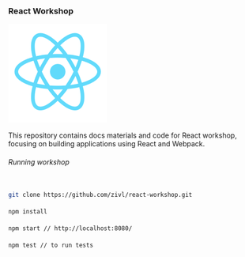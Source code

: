 ### React Workshop

![react](docs/assets/react_logo.png)


This repository contains docs materials and code for React workshop, focusing on building applications using React and Webpack.




###### Running workshop

```bash

git clone https://github.com/zivl/react-workshop.git

npm install

npm start // http://localhost:8080/

npm test // to run tests

```
